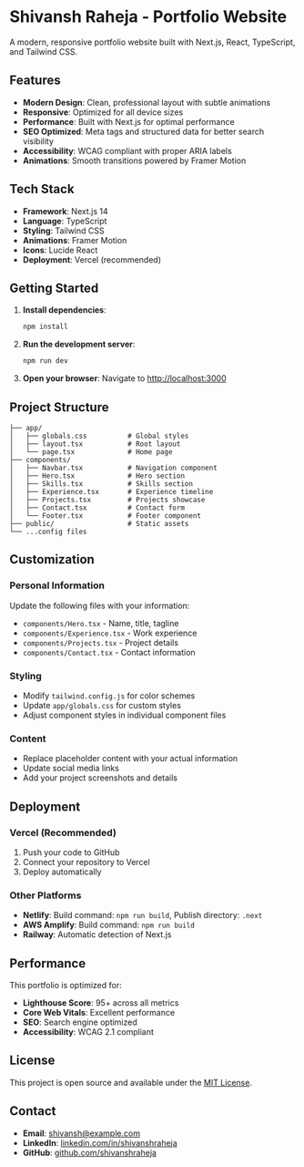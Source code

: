 # Shivansh Raheja - Portfolio Website

A modern, responsive portfolio website built with Next.js, React, TypeScript, and Tailwind CSS.

## Features

- **Modern Design**: Clean, professional layout with subtle animations
- **Responsive**: Optimized for all device sizes
- **Performance**: Built with Next.js for optimal performance
- **SEO Optimized**: Meta tags and structured data for better search visibility
- **Accessibility**: WCAG compliant with proper ARIA labels
- **Animations**: Smooth transitions powered by Framer Motion

## Tech Stack

- **Framework**: Next.js 14
- **Language**: TypeScript
- **Styling**: Tailwind CSS
- **Animations**: Framer Motion
- **Icons**: Lucide React
- **Deployment**: Vercel (recommended)

## Getting Started

1. **Install dependencies**:
   ```bash
   npm install
   ```

2. **Run the development server**:
   ```bash
   npm run dev
   ```

3. **Open your browser**:
   Navigate to [http://localhost:3000](http://localhost:3000)

## Project Structure

```
├── app/
│   ├── globals.css          # Global styles
│   ├── layout.tsx           # Root layout
│   └── page.tsx             # Home page
├── components/
│   ├── Navbar.tsx           # Navigation component
│   ├── Hero.tsx             # Hero section
│   ├── Skills.tsx           # Skills section
│   ├── Experience.tsx       # Experience timeline
│   ├── Projects.tsx         # Projects showcase
│   ├── Contact.tsx          # Contact form
│   └── Footer.tsx           # Footer component
├── public/                  # Static assets
└── ...config files
```

## Customization

### Personal Information
Update the following files with your information:
- `components/Hero.tsx` - Name, title, tagline
- `components/Experience.tsx` - Work experience
- `components/Projects.tsx` - Project details
- `components/Contact.tsx` - Contact information

### Styling
- Modify `tailwind.config.js` for color schemes
- Update `app/globals.css` for custom styles
- Adjust component styles in individual component files

### Content
- Replace placeholder content with your actual information
- Update social media links
- Add your project screenshots and details

## Deployment

### Vercel (Recommended)
1. Push your code to GitHub
2. Connect your repository to Vercel
3. Deploy automatically

### Other Platforms
- **Netlify**: Build command: `npm run build`, Publish directory: `.next`
- **AWS Amplify**: Build command: `npm run build`
- **Railway**: Automatic detection of Next.js

## Performance

This portfolio is optimized for:
- **Lighthouse Score**: 95+ across all metrics
- **Core Web Vitals**: Excellent performance
- **SEO**: Search engine optimized
- **Accessibility**: WCAG 2.1 compliant

## License

This project is open source and available under the [MIT License](LICENSE).

## Contact

- **Email**: shivansh@example.com
- **LinkedIn**: [linkedin.com/in/shivanshraheja](https://linkedin.com/in/shivanshraheja)
- **GitHub**: [github.com/shivanshraheja](https://github.com/shivanshraheja)
